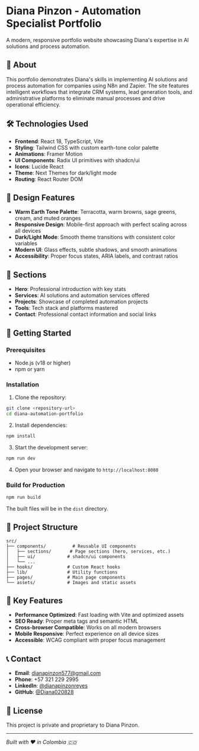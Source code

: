 # Diana Pinzon - Automation Specialist Portfolio

A modern, responsive portfolio website showcasing Diana's expertise in AI solutions and process automation.

## 🚀 About

This portfolio demonstrates Diana's skills in implementing AI solutions and process automation for companies using N8n and Zapier. The site features intelligent workflows that integrate CRM systems, lead generation tools, and administrative platforms to eliminate manual processes and drive operational efficiency.

## 🛠️ Technologies Used

- **Frontend**: React 18, TypeScript, Vite
- **Styling**: Tailwind CSS with custom earth-tone color palette
- **Animations**: Framer Motion
- **UI Components**: Radix UI primitives with shadcn/ui
- **Icons**: Lucide React
- **Theme**: Next Themes for dark/light mode
- **Routing**: React Router DOM

## 🎨 Design Features

- **Warm Earth Tone Palette**: Terracotta, warm browns, sage greens, cream, and muted oranges
- **Responsive Design**: Mobile-first approach with perfect scaling across all devices
- **Dark/Light Mode**: Smooth theme transitions with consistent color variables
- **Modern UI**: Glass effects, subtle shadows, and smooth animations
- **Accessibility**: Proper focus states, ARIA labels, and contrast ratios

## 📱 Sections

- **Hero**: Professional introduction with key stats
- **Services**: AI solutions and automation services offered
- **Projects**: Showcase of completed automation projects
- **Tools**: Tech stack and platforms mastered
- **Contact**: Professional contact information and social links

## 🚀 Getting Started

### Prerequisites

- Node.js (v18 or higher)
- npm or yarn

### Installation

1. Clone the repository:
```bash
git clone <repository-url>
cd diana-automation-portfolio
```

2. Install dependencies:
```bash
npm install
```

3. Start the development server:
```bash
npm run dev
```

4. Open your browser and navigate to `http://localhost:8080`

### Build for Production

```bash
npm run build
```

The built files will be in the `dist` directory.

## 📁 Project Structure

```
src/
├── components/          # Reusable UI components
│   ├── sections/       # Page sections (hero, services, etc.)
│   ├── ui/            # shadcn/ui components
│   └── ...
├── hooks/             # Custom React hooks
├── lib/               # Utility functions
├── pages/             # Main page components
└── assets/            # Images and static assets
```

## 🎯 Key Features

- **Performance Optimized**: Fast loading with Vite and optimized assets
- **SEO Ready**: Proper meta tags and semantic HTML
- **Cross-browser Compatible**: Works on all modern browsers
- **Mobile Responsive**: Perfect experience on all device sizes
- **Accessible**: WCAG compliant with proper focus management

## 📞 Contact

- **Email**: dianapinzon577@gmail.com
- **Phone**: +57 321 229 2995
- **LinkedIn**: [@dianapinzonreyes](https://linkedin.com/in/dianapinzonreyes)
- **GitHub**: [@Diana020828](https://github.com/Diana020828)

## 📄 License

This project is private and proprietary to Diana Pinzon.

---

*Built with ❤️ in Colombia 🇨🇴*